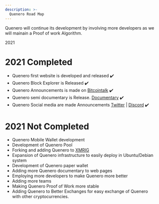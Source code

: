 ```yaml
---
description: >-
  Quenero Road Map 
---
```


Quenero will continue its development by involving more developers as we will mainain a Proof of work Algorithm.

2021

# 2021 Completed 

- Quenero first website is developed and released ✔️
- Quenero Block Explorer is Released ✔️
- Quenero Announcements is made on [Bitcointalk](https://bitcointalk.org/index.php?topic=5357784) ✔️
- Quenero semi documentary is Release. [Documentary](https://docs.quenero.tech/) ✔️
- Quenero Social media are made Announcements [Twitter](https://twitter.com/quenero5) | [Discord](https://discord.gg/434TYkhUj3) ✔️

# 2021 Not Completed

- Quenero Mobile Wallet development 
- Development of Quenero Pool
- Forking and adding Quenero to [XMRIG](https://github.com/xmrig/xmrig)
- Expansion of Quenero infrastructure to easily deploy in Ubuntu/Debian system
- Development of Quenero paper wallet
- Adding more Quenero documentary to web pages
- Employing more developers to make Quenero more better
- Adding more teams
- Making Quenero Proof of Work more stable 
- Adding Quenero to Better Exchanges for easy exchange of Quenero with other cryptocurrencies. 
